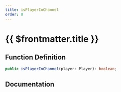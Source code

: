 ```yaml
---
title: isPlayerInChannel
order: 0
---
```


# {{ $frontmatter.title }}

## Function Definition

```ts
public isPlayerInChannel(player: Player): boolean;
```

## Documentation

<!--@include: ./parts/isPlayerInChannel.md-->
